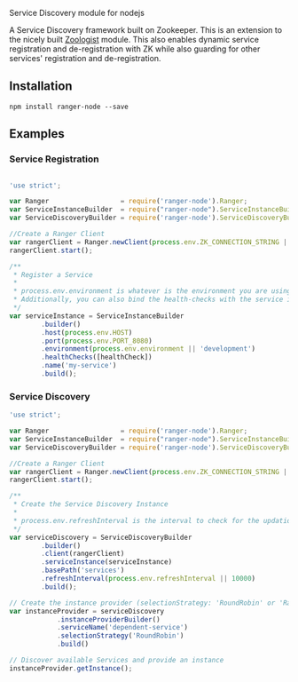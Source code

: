 Service Discovery module for nodejs

A Service Discovery framework built on Zookeeper. This is an extension to the nicely built [Zoologist](https://github.com/ph0bos/zoologist) module.
This also enables dynamic service registration and de-registration with ZK while also guarding for other services' registration and de-registration.

## Installation

    npm install ranger-node --save

## Examples

### Service Registration

```javascript

'use strict';

var Ranger                  = require('ranger-node').Ranger;
var ServiceInstanceBuilder  = require("ranger-node").ServiceInstanceBuilder;
var ServiceDiscoveryBuilder = require('ranger-node').ServiceDiscoveryBuilder;

//Create a Ranger Client
var rangerClient = Ranger.newClient(process.env.ZK_CONNECTION_STRING || '127.0.0.1:2181');
rangerClient.start();

/**
 * Register a Service
 *
 * process.env.environment is whatever is the environment you are using
 * Additionally, you can also bind the health-checks with the service instance
 */
var serviceInstance = ServiceInstanceBuilder
        .builder()
        .host(process.env.HOST)
        .port(process.env.PORT_8080)
        .environment(process.env.environment || 'development')
        .healthChecks([healthCheck])
        .name('my-service')
        .build();
```

### Service Discovery

```javascript
'use strict';

var Ranger                  = require('ranger-node').Ranger;
var ServiceInstanceBuilder  = require("ranger-node").ServiceInstanceBuilder;
var ServiceDiscoveryBuilder = require('ranger-node').ServiceDiscoveryBuilder;

//Create a Ranger Client
var rangerClient = Ranger.newClient(process.env.ZK_CONNECTION_STRING || '127.0.0.1:2181');
rangerClient.start();

/**
 * Create the Service Discovery Instance
 *
 * process.env.refreshInterval is the interval to check for the updation of nodes in ZK.
 */
var serviceDiscovery = ServiceDiscoveryBuilder
        .builder()
        .client(rangerClient)
        .serviceInstance(serviceInstance)
        .basePath('services')
        .refreshInterval(process.env.refreshInterval || 10000)
        .build();

// Create the instance provider (selectionStrategy: 'RoundRobin' or 'Random')
var instanceProvider = serviceDiscovery
            .instanceProviderBuilder()
            .serviceName('dependent-service')
            .selectionStrategy('RoundRobin')
            .build()

// Discover available Services and provide an instance
instanceProvider.getInstance();